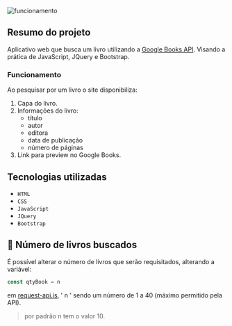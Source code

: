 ![funcionamento](https://user-images.githubusercontent.com/102609444/219921867-eec668d9-6bfd-4f3e-b70c-422b89b6ead5.gif)

## Resumo do projeto
Aplicativo web que busca um livro utilizando a [Google Books API](https://developers.google.com/books?hl=pt-br). Visando a prática de JavaScript, JQuery e Bootstrap.

### Funcionamento
Ao pesquisar por um livro o site disponibiliza: 
1. Capa do livro.
2. Informações do livro:
    - título
    - autor
    - editora
    - data de publicação  
    - número de páginas
3. Link para preview no Google Books.

## Tecnologias utilizadas
- ``HTML``
- ``CSS``
- ``JavaScript``
- ``JQuery``
- ``Bootstrap``

## 📘 Número de livros buscados
É possível alterar o número de livros que serão requisitados, alterando a variável:
~~~javascript 
const qtyBook = n
~~~
em [request-api.js](https://github.com/Yuji-Guilherme/Book-Finder/blob/main/script/request-api.js), ' n ' sendo um número de 1 a 40 (máximo permitido pela API).
> por padrão n tem o valor 10.
